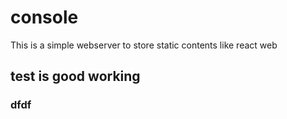 # console
This is a simple webserver to store static contents like react web
## test is good working 
### dfdf 